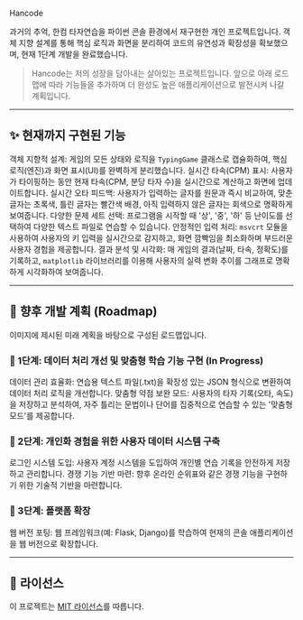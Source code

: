 Hancode


과거의 추억, 한컴 타자연습을 파이썬 콘솔 환경에서 재구현한 개인 프로젝트입니다. 객체 지향 설계를 통해 핵심 로직과 화면을 분리하여 코드의 유연성과 확장성을 확보했으며, 현재 1단계 개발을 완료했습니다.

> Hancode는 저의 성장을 담아내는 살아있는 프로젝트입니다. 앞으로 아래 로드맵에 따라 기능들을 추가하며 더 완성도 높은 애플리케이션으로 발전시켜 나갈 계획입니다.

---

## ✨ 현재까지 구현된 기능

객체 지향적 설계: 게임의 모든 상태와 로직을 `TypingGame` 클래스로 캡슐화하여, 핵심 로직(엔진)과 화면 표시(UI)를 완벽하게 분리했습니다.
실시간 타속(CPM) 표시: 사용자가 타이핑하는 동안 현재 타속(CPM, 분당 타자 수)을 실시간으로 계산하고 화면에 업데이트합니다.
실시간 오타 피드백: 사용자가 입력하는 글자를 원문과 즉시 비교하여, 맞춘 글자는 초록색, 틀린 글자는 빨간색 배경, 아직 입력하지 않은 글자는 회색으로 명확하게 보여줍니다.
다양한 문제 세트 선택: 프로그램을 시작할 때 '상', '중', '하' 등 난이도를 선택하여 다양한 텍스트 파일로 연습할 수 있습니다.
안정적인 입력 처리: `msvcrt` 모듈을 사용하여 사용자의 키 입력을 실시간으로 감지하고, 화면 깜빡임을 최소화하며 부드러운 사용자 경험을 제공합니다.
결과 분석 및 시각화: 매 게임의 결과(날짜, 타속, 정확도)를 기록하고, `matplotlib` 라이브러리를 이용해 사용자의 실력 변화 추이를 그래프로 명확하게 시각화하여 보여줍니다.

---

## 🚀 향후 개발 계획 (Roadmap)

이미지에 제시된 미래 계획을 바탕으로 구성된 로드맵입니다.

### 🎯 1단계: 데이터 처리 개선 및 맞춤형 학습 기능 구현 (In Progress)
데이터 관리 효율화: 연습용 텍스트 파일(.txt)을 확장성 있는 JSON 형식으로 변환하여 데이터 처리 로직을 개선합니다.
맞춤형 약점 보완 모드: 사용자의 타자 기록(오타, 속도)을 저장하고 분석하여, 자주 틀리는 문법이나 단어를 집중적으로 연습할 수 있는 '맞춤형 모드'를 제공합니다.

### 🎯 2단계: 개인화 경험을 위한 사용자 데이터 시스템 구축
로그인 시스템 도입: 사용자 계정 시스템을 도입하여 개인별 연습 기록을 안전하게 저장하고 관리합니다.
경쟁 기능 기반 마련: 향후 온라인 순위표와 같은 경쟁 기능을 구현하기 위한 기술적 기반을 마련합니다.

### 🎯 3단계: 플랫폼 확장
웹 버전 포팅: 웹 프레임워크(예: Flask, Django)를 학습하여 현재의 콘솔 애플리케이션을 웹 버전으로 확장합니다.

---

## 📜 라이선스

이 프로젝트는 [MIT 라이선스](https://opensource.org/licenses/MIT)를 따릅니다.